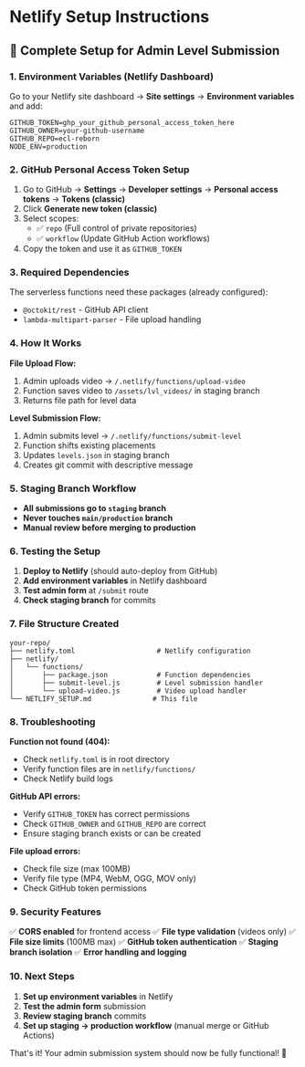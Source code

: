 # Netlify Setup Instructions

## 🚀 Complete Setup for Admin Level Submission

### 1. Environment Variables (Netlify Dashboard)

Go to your Netlify site dashboard → **Site settings** → **Environment variables** and add:

```
GITHUB_TOKEN=ghp_your_github_personal_access_token_here
GITHUB_OWNER=your-github-username
GITHUB_REPO=ecl-reborn
NODE_ENV=production
```

### 2. GitHub Personal Access Token Setup

1. Go to GitHub → **Settings** → **Developer settings** → **Personal access tokens** → **Tokens (classic)**
2. Click **Generate new token (classic)**
3. Select scopes:
   - ✅ `repo` (Full control of private repositories)
   - ✅ `workflow` (Update GitHub Action workflows)
4. Copy the token and use it as `GITHUB_TOKEN`

### 3. Required Dependencies

The serverless functions need these packages (already configured):
- `@octokit/rest` - GitHub API client  
- `lambda-multipart-parser` - File upload handling

### 4. How It Works

**File Upload Flow:**
1. Admin uploads video → `/.netlify/functions/upload-video`
2. Function saves video to `/assets/lvl_videos/` in staging branch
3. Returns file path for level data

**Level Submission Flow:**
1. Admin submits level → `/.netlify/functions/submit-level`
2. Function shifts existing placements
3. Updates `levels.json` in staging branch
4. Creates git commit with descriptive message

### 5. Staging Branch Workflow

- **All submissions go to `staging` branch**
- **Never touches `main/production` branch**
- **Manual review before merging to production**

### 6. Testing the Setup

1. **Deploy to Netlify** (should auto-deploy from GitHub)
2. **Add environment variables** in Netlify dashboard
3. **Test admin form** at `/submit` route
4. **Check staging branch** for commits

### 7. File Structure Created

```
your-repo/
├── netlify.toml                    # Netlify configuration
├── netlify/
│   └── functions/
│       ├── package.json            # Function dependencies
│       ├── submit-level.js         # Level submission handler
│       └── upload-video.js         # Video upload handler
└── NETLIFY_SETUP.md               # This file
```

### 8. Troubleshooting

**Function not found (404):**
- Check `netlify.toml` is in root directory
- Verify function files are in `netlify/functions/`
- Check Netlify build logs

**GitHub API errors:**
- Verify `GITHUB_TOKEN` has correct permissions
- Check `GITHUB_OWNER` and `GITHUB_REPO` are correct
- Ensure staging branch exists or can be created

**File upload errors:**
- Check file size (max 100MB)
- Verify file type (MP4, WebM, OGG, MOV only)
- Check GitHub token permissions

### 9. Security Features

✅ **CORS enabled** for frontend access
✅ **File type validation** (videos only)
✅ **File size limits** (100MB max)
✅ **GitHub token authentication**
✅ **Staging branch isolation**
✅ **Error handling and logging**

### 10. Next Steps

1. **Set up environment variables** in Netlify
2. **Test the admin form** submission
3. **Review staging branch** commits
4. **Set up staging → production workflow** (manual merge or GitHub Actions)

That's it! Your admin submission system should now be fully functional! 🎉